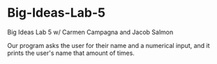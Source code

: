# Big-Ideas-Lab-5
Big Ideas Lab  5 w/ Carmen Campagna and Jacob Salmon

Our program asks the user for their name and a numerical input, and it prints the user's name that amount of times.
